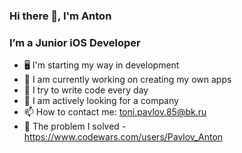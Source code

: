 ### Hi there 👋, I'm Anton
 
### I’m a Junior iOS Developer

- 🖥 I'm starting my way in development
- 🔭 I am currently working on creating my own apps
- 🌱 I try to write code every day
- 👯 I am actively looking for a company
- 📫 How to contact me: toni.pavlov.85@bk.ru
- 🌝 The problem I solved - https://www.codewars.com/users/Pavlov_Anton

